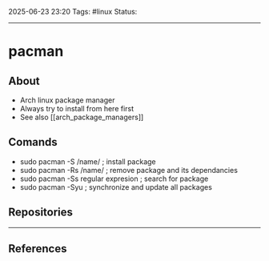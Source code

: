 
2025-06-23 23:20
Tags: #linux
Status:

---
# pacman
## About
- Arch linux package manager
- Always try to install from here first
- See also [[arch_package_managers]]
## Comands
- sudo pacman -S /name/ ; install package
- sudo pacman -Rs /name/ ; remove package and its dependancies
- sudo pacman -Ss regular expresion ; search for package
- sudo pacman -Syu ; synchronize and update all packages
## Repositories



---
## References



